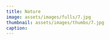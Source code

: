 ```yaml
---
title: Nature
image: assets/images/fulls/7.jpg
thumbnail: assets/images/thumbs/7.jpg
caption:
---
```

